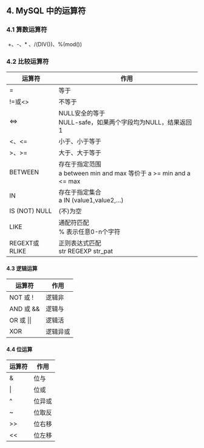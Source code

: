 ## 4. MySQL 中的运算符

### 4.1 算数运算符

​	+、-、\* 、/(DIV())、%(mod())

### 4.2 比较运算符

| 运算符        | 作用                                                         |
| ------------- | ------------------------------------------------------------ |
| =             | 等于                                                         |
| !=或<>        | 不等于                                                       |
| <=>           | NULL安全的等于<br />NULL-safe，如果两个字段均为NULL，结果返回1 |
| <、<=         | 小于、小于等于                                               |
| >、>=         | 大于、大于等于                                               |
| BETWEEN       | 存在于指定范围<br />a between min and max 等价于 a >= min and a <= max |
| IN            | 存在于指定集合 <br />a IN (value1,value2,…)                  |
| IS (NOT) NULL | (不)为空                                                     |
| LIKE          | 通配符匹配<br />% 表示任意0-n个字符                          |
| REGEXT或RLIKE | 正则表达式匹配<br />str REGEXP str_pat                       |

#### 4.3 逻辑运算

| 运算符     | 作用     |
| ---------- | -------- |
| NOT 或 !   | 逻辑非   |
| AND 或 &&  | 逻辑与   |
| OR 或 \|\| | 逻辑活   |
| XOR        | 逻辑异或 |

#### 4.4 位运算

| 运算符 | 作用   |
| ------ | ------ |
| &      | 位与   |
| \|     | 位或   |
| ^      | 位异或 |
| ~      | 位取反 |
| >>     | 位右移 |
| <<     | 位左移 |